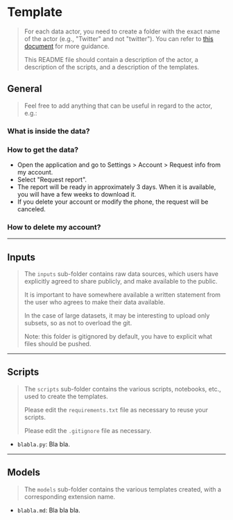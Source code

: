# Template

> For each data actor, you need to create a folder with the exact name of the actor (e.g., "Twitter" and not "twitter"). You can refer to [this document](https://github.com/OpenTermsArchive/contrib-declarations/blob/main/CONTRIBUTING.md#service-name) for more guidance.
> 
> This README file should contain a description of the actor, a description of the scripts, and a description of the templates.

## General

> Feel free to add anything that can be useful in regard to the actor, e.g.:

### What is inside the data?

### How to get the data?

* Open the application and go to Settings > Account > Request info from my account.
* Select "Request report".
* The report will be ready in approximately 3 days. When it is available, you will have a few weeks to download it.
* If you delete your account or modify the phone, the request will be canceled.

### How to delete my account?

---

## Inputs

> The `inputs` sub-folder contains raw data sources, which users have explicitly agreed to share publicly, and make available to the public.
> 
> It is important to have somewhere available a written statement from the user who agrees to make their data available.
> 
> In the case of large datasets, it may be interesting to upload only subsets, so as not to overload the git.
> 
> Note: this folder is gitignored by default, you have to explicit what files should be pushed.

---

## Scripts

> The `scripts` sub-folder contains the various scripts, notebooks, etc., used to create the templates.
> 
> Please edit the `requirements.txt` file as necessary to reuse your scripts.
> 
> Please edit the `.gitignore` file as necessary.

* `blabla.py`: Bla bla.

---

## Models

> The `models` sub-folder contains the various templates created, with a corresponding extension name.

* `blabla.md`: Bla bla bla.
